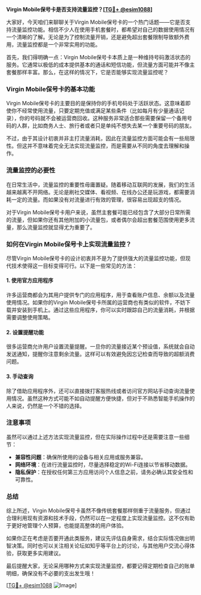 **Virgin Mobile保号卡是否支持流量监控？[[TG💪+ @esim1088](https://t.me/s/esim1088)]**

大家好，今天咱们来聊聊关于Virgin Mobile保号卡的一个热门话题——它是否支持流量监控功能。相信不少人在使用手机套餐时，都希望对自己的数据使用情况有一个清晰的了解。无论是为了控制流量开销，还是避免超出套餐限制导致额外费用，流量监控都是一个非常实用的功能。

首先，我们得明确一点：Virgin Mobile保号卡本质上是一种维持号码激活状态的服务。它通常以极低的成本提供基本的通话和短信功能，但流量方面可能并不像主套餐那样丰富。那么，在这样的情况下，它是否能够实现流量监控呢？

### Virgin Mobile保号卡的基本功能

Virgin Mobile保号卡的主要目的是保持你的手机号码处于活跃状态。这意味着即使你不经常使用流量，只要定期充值或满足某些条件（比如每月有少量通话记录），你的号码就不会被运营商回收。这种服务非常适合那些需要保留一个备用号码的人群，比如商务人士、旅行者或者只是单纯不想失去某一个重要号码的朋友。

不过，由于其设计初衷并非主打流量消耗，因此在流量监控方面可能会有一些局限性。但这并不意味着完全无法实现流量监控，而是需要从不同的角度去理解和操作。

### 流量监控的必要性

在日常生活中，流量监控的重要性毋庸置疑。随着移动互联网的发展，我们的生活越来越离不开网络。无论是刷社交媒体、看视频、在线办公还是玩游戏，都需要消耗一定的流量。而如果没有对流量进行有效的管理，很容易出现超支的情况。

对于Virgin Mobile保号卡用户来说，虽然主套餐可能已经包含了大部分日常所需的流量，但如果你还有其他附加的小流量包，或者偶尔会超出套餐范围使用更多流量，那么流量监控就显得尤为重要了。

### 如何在Virgin Mobile保号卡上实现流量监控？

尽管Virgin Mobile保号卡的设计初衷并不是为了提供强大的流量监控功能，但现代技术使得这一目标变得可行。以下是一些常见的方法：

#### 1. 使用官方应用程序

许多运营商都会为其用户提供专门的应用程序，用于查看账户信息、余额以及流量使用情况。如果你的Virgin Mobile保号卡所属的运营商也有类似的软件，不妨下载并安装到手机上。通过这些应用程序，你可以实时跟踪自己的流量消耗，并根据需要调整使用策略。

#### 2. 设置提醒功能

很多运营商允许用户设置流量提醒。一旦你的流量接近某个预设值，系统就会自动发送通知，提醒你注意剩余流量。这样可以有效避免因忘记检查而导致的超额消费问题。

#### 3. 手动查询

除了借助应用程序外，还可以直接拨打客服热线或者访问官方网站手动查询流量使用情况。虽然这种方式可能不如自动提醒方便快捷，但对于不熟悉智能手机操作的人来说，仍然是一个不错的选择。

### 注意事项

虽然可以通过上述方法实现流量监控，但在实际操作过程中还是需要注意一些细节：

- **兼容性问题**：确保所使用的设备与相关应用或服务兼容。
- **网络环境**：在进行流量监控时，尽量选择稳定的Wi-Fi连接以节省移动数据。
- **隐私保护**：在授权任何第三方应用访问个人信息之前，请务必确认其安全性和可靠性。

### 总结

综上所述，Virgin Mobile保号卡虽然不像传统套餐那样侧重于流量服务，但通过合理利用现有资源和技术手段，仍然可以在一定程度上实现流量监控。这不仅有助于更好地管理个人预算，也能提高整体的用户体验。

如果你正在考虑是否要开通此类服务，建议先评估自身需求，结合实际情况做出明智决策。同时也可以关注相关论坛如知乎等平台上的讨论，与其他用户交流心得体验，获取更多实用建议。

最后提醒大家，无论采用哪种方式来实现流量监控，都要记得定期检查自己的账单明细，确保没有不必要的支出发生哦！

[[TG💪+ @esim1088](https://t.me/s/esim1088) ![Image](https://i.postimg.cc/4NQfJmqS/Snipaste-2025-05-13-00-14-12.png)]